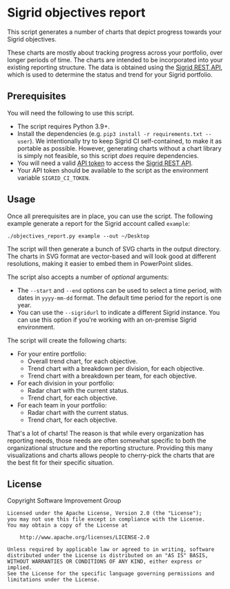 # Sigrid objectives report

This script generates a number of charts that depict progress towards your Sigrid objectives. 

These charts are mostly about tracking progress across your portfolio, over longer periods of time. The charts are intended to be incorporated into your existing reporting structure. The data is obtained using the [Sigrid REST API](https://docs.sigrid-says.com/integrations/sigrid-api-documentation.html), which is used to determine the status and trend for your Sigrid portfolio.

## Prerequisites

You will need the following to use this script.

- The script requires Python 3.9+.
- Install the dependencies (e.g. `pip3 install -r requirements.txt --user`). We intentionally try to keep Sigrid CI self-contained, to make it as portable as possible. However, generating charts without a chart library is simply not feasible, so this script *does* require dependencies.
- You will need a valid [API token](https://docs.sigrid-says.com/organization-integration/authentication-tokens.html) to access the [Sigrid REST API](https://docs.sigrid-says.com/integrations/sigrid-api-documentation.html).
- Your API token should be available to the script as the environment variable `SIGRID_CI_TOKEN`.

## Usage

Once all prerequisites are in place, you can use the script. The following example generate a report for the Sigrid account called `example`:

    ./objectives_report.py example --out ~/Desktop
        
The script will then generate a bunch of SVG charts in the output directory. The charts in SVG format are vector-based and will look good at different resolutions, making it easier to embed them in PowerPoint slides. 
        
The script also accepts a number of *optional* arguments:

- The `--start` and `--end` options can be used to select a time period, with dates in `yyyy-mm-dd` format. The default time period for the report is one year.
- You can use the `--sigridurl` to indicate a different Sigrid instance. You can use this option if you're working
with an on-premise Sigrid environment.

The script will create the following charts:

- For your entire portfolio:
  - Overall trend chart, for each objective.
  - Trend chart with a breakdown per division, for each objective.
  - Trend chart with a breakdown per team, for each objective.
- For each division in your portfolio:
  - Radar chart with the current status.
  - Trend chart, for each objective.
- For each team in your portfolio:
  - Radar chart with the current status.
  - Trend chart, for each objective.
  
That's a lot of charts! The reason is that while every organization has reporting needs, those needs are often somewhat specific to both the organizational structure and the reporting structure. Providing this many visualizations and charts allows people to cherry-pick the charts that are the best fit for their specific situation.

## License

Copyright Software Improvement Group

    Licensed under the Apache License, Version 2.0 (the "License");
    you may not use this file except in compliance with the License.
    You may obtain a copy of the License at

        http://www.apache.org/licenses/LICENSE-2.0

    Unless required by applicable law or agreed to in writing, software
    distributed under the License is distributed on an "AS IS" BASIS,
    WITHOUT WARRANTIES OR CONDITIONS OF ANY KIND, either express or implied.
    See the License for the specific language governing permissions and
    limitations under the License.
